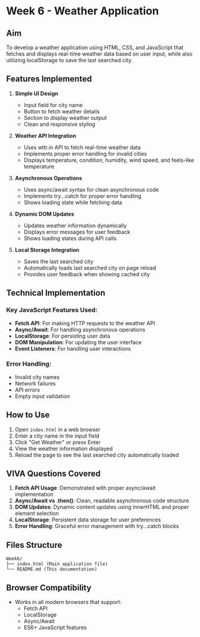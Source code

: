 # Week 6 - Weather Application

## Aim
To develop a weather application using HTML, CSS, and JavaScript that fetches and displays real-time weather data based on user input, while also utilizing localStorage to save the last searched city.

## Features Implemented

1. **Simple UI Design**
   - Input field for city name
   - Button to fetch weather details
   - Section to display weather output
   - Clean and responsive styling

2. **Weather API Integration**
   - Uses wttr.in API to fetch real-time weather data
   - Implements proper error handling for invalid cities
   - Displays temperature, condition, humidity, wind speed, and feels-like temperature

3. **Asynchronous Operations**
   - Uses async/await syntax for clean asynchronous code
   - Implements try...catch for proper error handling
   - Shows loading state while fetching data

4. **Dynamic DOM Updates**
   - Updates weather information dynamically
   - Displays error messages for user feedback
   - Shows loading states during API calls

5. **Local Storage Integration**
   - Saves the last searched city
   - Automatically loads last searched city on page reload
   - Provides user feedback when showing cached city

## Technical Implementation

### Key JavaScript Features Used:
- **Fetch API**: For making HTTP requests to the weather API
- **Async/Await**: For handling asynchronous operations
- **LocalStorage**: For persisting user data
- **DOM Manipulation**: For updating the user interface
- **Event Listeners**: For handling user interactions

### Error Handling:
- Invalid city names
- Network failures
- API errors
- Empty input validation

## How to Use

1. Open `index.html` in a web browser
2. Enter a city name in the input field
3. Click "Get Weather" or press Enter
4. View the weather information displayed
5. Reload the page to see the last searched city automatically loaded

## VIVA Questions Covered

1. **Fetch API Usage**: Demonstrated with proper async/await implementation
2. **Async/Await vs .then()**: Clean, readable asynchronous code structure
3. **DOM Updates**: Dynamic content updates using innerHTML and proper element selection
4. **LocalStorage**: Persistent data storage for user preferences
5. **Error Handling**: Graceful error management with try...catch blocks

## Files Structure
```
Week6/
├── index.html (Main application file)
└── README.md (This documentation)
```

## Browser Compatibility
- Works in all modern browsers that support:
  - Fetch API
  - LocalStorage
  - Async/Await
  - ES6+ JavaScript features